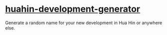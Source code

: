 # [huahin-development-generator](http://www.nikolas-charalambidis.com/huahin-development-generator/)

Generate a random name for your new development in Hua Hin or anywhere else.
